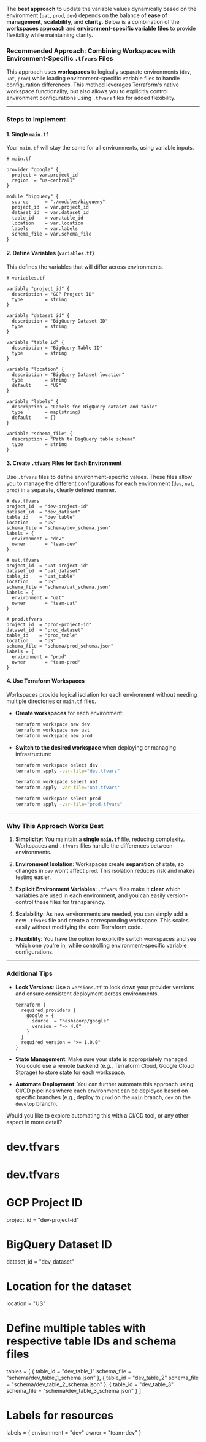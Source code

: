 
The **best approach** to update the variable values dynamically based on the environment (`uat`, `prod`, `dev`) depends on the balance of **ease of management**, **scalability**, and **clarity**. Below is a combination of the **workspaces approach** and **environment-specific variable files** to provide flexibility while maintaining clarity.

### Recommended Approach: Combining Workspaces with Environment-Specific `.tfvars` Files

This approach uses **workspaces** to logically separate environments (`dev`, `uat`, `prod`) while loading environment-specific variable files to handle configuration differences. This method leverages Terraform's native workspace functionality, but also allows you to explicitly control environment configurations using `.tfvars` files for added flexibility.

---

### Steps to Implement

#### 1. **Single `main.tf`**
Your `main.tf` will stay the same for all environments, using variable inputs.

```hcl
# main.tf

provider "google" {
  project = var.project_id
  region  = "us-central1"
}

module "bigquery" {
  source      = "./modules/bigquery"
  project_id  = var.project_id
  dataset_id  = var.dataset_id
  table_id    = var.table_id
  location    = var.location
  labels      = var.labels
  schema_file = var.schema_file
}
```

#### 2. **Define Variables (`variables.tf`)**
This defines the variables that will differ across environments.

```hcl
# variables.tf

variable "project_id" {
  description = "GCP Project ID"
  type        = string
}

variable "dataset_id" {
  description = "BigQuery Dataset ID"
  type        = string
}

variable "table_id" {
  description = "BigQuery Table ID"
  type        = string
}

variable "location" {
  description = "BigQuery Dataset location"
  type        = string
  default     = "US"
}

variable "labels" {
  description = "Labels for BigQuery dataset and table"
  type        = map(string)
  default     = {}
}

variable "schema_file" {
  description = "Path to BigQuery table schema"
  type        = string
}
```

#### 3. **Create `.tfvars` Files for Each Environment**

Use `.tfvars` files to define environment-specific values. These files allow you to manage the different configurations for each environment (`dev`, `uat`, `prod`) in a separate, clearly defined manner.

```hcl
# dev.tfvars
project_id  = "dev-project-id"
dataset_id  = "dev_dataset"
table_id    = "dev_table"
location    = "US"
schema_file = "schema/dev_schema.json"
labels = {
  environment = "dev"
  owner       = "team-dev"
}

# uat.tfvars
project_id  = "uat-project-id"
dataset_id  = "uat_dataset"
table_id    = "uat_table"
location    = "US"
schema_file = "schema/uat_schema.json"
labels = {
  environment = "uat"
  owner       = "team-uat"
}

# prod.tfvars
project_id  = "prod-project-id"
dataset_id  = "prod_dataset"
table_id    = "prod_table"
location    = "US"
schema_file = "schema/prod_schema.json"
labels = {
  environment = "prod"
  owner       = "team-prod"
}
```

#### 4. **Use Terraform Workspaces**
Workspaces provide logical isolation for each environment without needing multiple directories or `main.tf` files.

- **Create workspaces** for each environment:
  
  ```bash
  terraform workspace new dev
  terraform workspace new uat
  terraform workspace new prod
  ```

- **Switch to the desired workspace** when deploying or managing infrastructure:

  ```bash
  terraform workspace select dev
  terraform apply -var-file="dev.tfvars"

  terraform workspace select uat
  terraform apply -var-file="uat.tfvars"

  terraform workspace select prod
  terraform apply -var-file="prod.tfvars"
  ```

---

### Why This Approach Works Best

1. **Simplicity**: You maintain a **single `main.tf`** file, reducing complexity. Workspaces and `.tfvars` files handle the differences between environments.

2. **Environment Isolation**: Workspaces create **separation** of state, so changes in `dev` won’t affect `prod`. This isolation reduces risk and makes testing easier.

3. **Explicit Environment Variables**: `.tfvars` files make it **clear** which variables are used in each environment, and you can easily version-control these files for transparency.

4. **Scalability**: As new environments are needed, you can simply add a new `.tfvars` file and create a corresponding workspace. This scales easily without modifying the core Terraform code.

5. **Flexibility**: You have the option to explicitly switch workspaces and see which one you're in, while controlling environment-specific variable configurations.

---

### Additional Tips

- **Lock Versions**: Use a `versions.tf` to lock down your provider versions and ensure consistent deployment across environments.
  
    ```hcl
    terraform {
      required_providers {
        google = {
          source  = "hashicorp/google"
          version = "~> 4.0"
        }
      }
      required_version = ">= 1.0.0"
    }
    ```

- **State Management**: Make sure your state is appropriately managed. You could use a remote backend (e.g., Terraform Cloud, Google Cloud Storage) to store state for each workspace.

- **Automate Deployment**: You can further automate this approach using CI/CD pipelines where each environment can be deployed based on specific branches (e.g., deploy to `prod` on the `main` branch, `dev` on the `develop` branch).

Would you like to explore automating this with a CI/CD tool, or any other aspect in more detail?


# dev.tfvars

# dev.tfvars

# GCP Project ID
project_id  = "dev-project-id"

# BigQuery Dataset ID
dataset_id  = "dev_dataset"

# Location for the dataset
location    = "US"

# Define multiple tables with respective table IDs and schema files
tables = [
  {
    table_id    = "dev_table_1"
    schema_file = "schema/dev_table_1_schema.json"
  },
  {
    table_id    = "dev_table_2"
    schema_file = "schema/dev_table_2_schema.json"
  },
  {
    table_id    = "dev_table_3"
    schema_file = "schema/dev_table_3_schema.json"
  }
]

# Labels for resources
labels = {
  environment = "dev"
  owner       = "team-dev"
}

